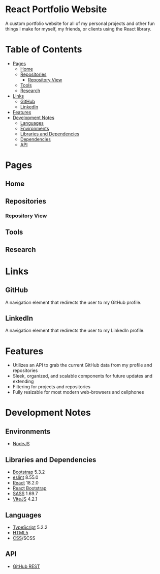 # React Portfolio Website
A custom portfolio website for all of my personal projects and other fun things I make for myself, my friends, or clients using the React library.

# Table of Contents
- [Pages](#Pages)
  - [Home](#Home)
  - [Repositories](#Repositories)
    - [Repository View](#Repository-View)
  - [Tools](#Tools)
  - [Research](#Research)
- [Links](#Links)
  - [GitHub](#GitHub)
  - [LinkedIn](#LinkedIn)
- [Features](#Features)
- [Development Notes](#Development-Notes)
  - [Languages](#Languages)
  - [Environments](#Environments)
  - [Libraries and Dependencies](#Libraries-and-Dependencies)
  - [Dependencies](#Dependencies)
  - [API](#API)

# Pages
## Home
## Repositories
### Repository View
## Tools
## Research

# Links
## GitHub
A navigation element that redirects the user to my GitHub profile.

## LinkedIn
A navigation element that redirects the user to my LinkedIn profile.

# Features
- Utilizes an API to grab the current GitHub data from my profile and repositories
- Sleek, organized, and scalable components for future updates and extending
- Filtering for projects and repositories
- Fully resizable for most modern web-browsers and cellphones

# Development Notes

## Environments
- [NodeJS](https://nodejs.org/en)

## Libraries and Dependencies
- [Bootstrap](https://getbootstrap.com/) 5.3.2
- [eslint](https://eslint.org/) 8.55.0
- [React](https://react.dev/) 18.2.0
- [React Bootstrap](https://react-bootstrap.netlify.app/)
- [SASS](https://sass-lang.com/) 1.69.7
- [ViteJS](https://vitejs.dev/) 4.2.1

## Languages
- [TypeScript](https://www.typescriptlang.org/) 5.2.2
- [HTML5](https://html.com/html5/)
- [CSS](https://developer.mozilla.org/en-US/docs/Learn/Getting_started_with_the_web/CSS_basics)/SCSS

## API
- [GitHub REST](https://docs.github.com/en/rest?apiVersion=2022-11-28)
